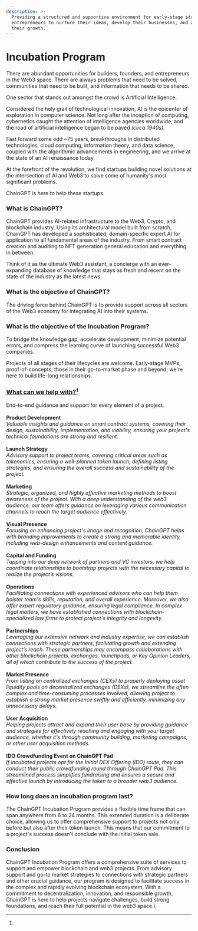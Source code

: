 ```yaml
---
description: >-
  Providing a structured and supportive environment for early-stage startups and
  entrepreneurs to nurture their ideas, develop their businesses, and accelerate
  their growth.
---
```


# Incubation Program

There are abundant opportunities for builders, founders, and entrepreneurs in the Web3 space. There are always problems that need to be solved, communities that need to be built, and information that needs to be shared.

One sector that stands out amongst the crowd is Artificial Intelligence.

Considered the holy grail of technological innovation, AI is the epicenter of exploration in computer science. Not long after the inception of computing, cybernetics caught the attention of intelligence agencies worldwide, and the road of artificial intelligence began to be paved _(circa 1940s)._

Fast forward some odd \~75 years, breakthroughs in distributed technologies, cloud computing, information theory, and data science, coupled with the algorithmic advancements in engineering, and we arrive at the state of an AI renaissance today.

At the forefront of the revolution, we find startups building novel solutions at the intersection of AI and Web3 to solve some of humanity's most significant problems.

ChainGPT is here to help these startups.

### What is ChainGPT?

ChainGPT provides AI-related infrastructure to the Web3, Crypto, and blockchain industry. Using its architectural model built from scratch, ChainGPT has developed a sophisticated, domain-specific expert AI for application to all fundamental areas of the industry. From smart contract creation and auditing to NFT generation general education and everything in between.

Think of it as the ultimate Web3 assistant, a concierge with an ever-expanding database of knowledge that stays as fresh and recent on the state of the industry as the latest news.

### What is the objective of ChainGPT?

The driving force behind ChainGPT is to provide support across all sectors of the Web3 economy for integrating AI into their systems.

### What is the objective of the Incubation Program?

To bridge the knowledge gap, accelerate development, minimize potential errors, and compress the learning curve of launching successful Web3 companies.

Projects of all stages of their lifecycles are welcome. Early-stage MVPs, proof-of-concepts, those in their go-to-market phase and beyond; we're here to build life-long relationships.

### [**What can we help with?**](#user-content-fn-1)[^1]

End-to-end guidance and support for every element of a project.\
\
**Product Development**\
_Valuable insights and guidance on smart contract systems, covering their design, sustainability, implementation, and viability, ensuring your project's technical foundations are strong and resilient._\
\
**Launch Strategy**\
_Advisory support to project teams, covering critical areas such as tokenomics, ensuring a well-planned token launch, defining listing strategies, and ensuring the overall success and sustainability of the project._ \
\
**Marketing**\
_Strategic, organized, and highly effective marketing methods to boost awareness of the project. With a deep understanding of the web3 audience, our team offers guidance on leveraging various communication channels to reach the target audience effectively._\
\
**Visual Presence**\
_Focusing on enhancing project's image and recognition, ChainGPT helps with branding improvements to create a strong and memorable identity, including web-design enhancements and content guidance._ \
\
**Capital and Funding**\
_Tapping into our deep network of partners and VC investors, we help coordinate relationships to bootstrap projects with the necessary capital to realize the project’s visions._\
\
**Operations**\
_Facilitating connections with experienced advisors who can help them bolster team's skills, reputation, and overall experience. Moreover, we also offer expert regulatory guidance, ensuring legal compliance. In complex legal matters, we have established connections with blockchain-specialized law firms to protect project's integrity and longevity._\
\
**Partnerships**\
_Leveraging our extensive network and industry expertise, we can establish connections  with strategic partners, facilitating growth and extending project’s reach. These partnerships may encompass collaborations with other blockchain projects, exchanges, launchpads, or Key Opinion Leaders, all of which contribute to the success of the project._\
\
**Market Presence**\
_From listing on centralized exchanges (CEXs) to properly deploying asset liquidity pools on decentralized exchanges (DEXs), we streamline the often complex and time-consuming processes involved, allowing project to establish a strong market presence swiftly and efficiently, minimizing any unnecessary delays._\
\
**User Acquisition**\
_Helping projects attract and expand their user base by providing guidance and strategies for effectively reaching and engaging with your target audience, whether it's through community building, marketing campaigns, or other user acquisition methods._\
\
**IDO Crowdfunding Event on ChainGPT Pad** \
_If incubated projects opt for the Initial DEX Offering (IDO) route, they can conduct their public crowdfunding round through ChainGPT Pad. This streamlined process simplifies fundraising and ensures a secure and effective launch by introducing the token to a broader web3 audience._&#x20;

### How long does an incubation program last?&#x20;

The ChainGPT Incubation Program provides a flexible time frame that can span anywhere from 6 to 24 months. This extended duration is a deliberate choice, allowing us to offer comprehensive support to projects not only before but also after their token launch. This means that our commitment to a project's success doesn't conclude with the initial token sale.&#x20;

### Conclusion

ChainGPT Incubation Program offers a comprehensive suite of services to support and empower blockchain and web3 projects. From advisory support and go-to market strategies to connections with strategic partners and other crucial guidance, our program is designed to facilitate success in the complex and rapidly evolving blockchain ecosystem. With a commitment to decentralization, innovation, and responsible growth, ChainGPT is here to help projects navigate challenges, build strong foundations, and reach their full potential in the web3 space.\


[^1]: 

